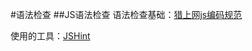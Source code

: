 #语法检查
##JS语法检查
语法检查基础：[猎上网js编码规范](https://github.com/HunterOn-Ued/Janus/blob/master/docs/JS.md)

使用的工具：[JSHint](http://www.jshint.com/)
